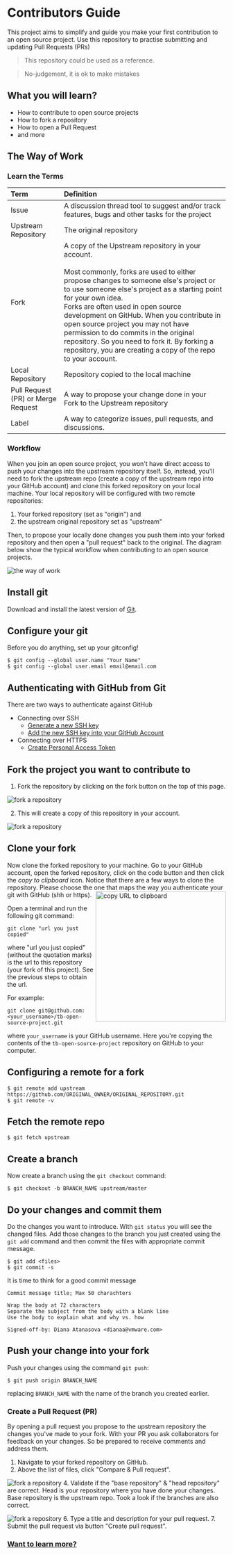 # Contributors Guide
This project aims to simplify and guide you make your first contribution to an open source project.
Use this repository to practise submitting and updating Pull Requests (PRs)
>This repository could be used as a reference.

>No-judgement, it is ok to make mistakes

## What you will learn?
- How to contribute to open source projects
- How to fork a repository
- How to open a Pull Request
- and more

## The Way of Work

### Learn the Terms
| Term                               | Definition                                                                                                                                                                                                                                                                                                                                                                                                                                                                                               |
|:-----------------------------------|:---------------------------------------------------------------------------------------------------------------------------------------------------------------------------------------------------------------------------------------------------------------------------------------------------------------------------------------------------------------------------------------------------------------------------------------------------------------------------------------------------------|
| Issue                              | A discussion thread tool to suggest and/or track features, bugs and other tasks for the project                                                                                                                                                                                                                                                                                                                                                                                                          |
| Upstream Repository                | The original repository                                                                                                                                                                                                                                                                                                                                                                                                                                                                                  |
| Fork                               | A copy of the Upstream repository in your account.<br/> <br/>Most commonly, forks are used to either propose changes to someone else's project or to use someone else's project as a starting point for your own idea. <br/>Forks are often used in open source development on GitHub. When you contribute in open source project you may not have permission to do commits in the original repository. So you need to fork it. By forking a repository, you are creating a copy of the repo to your account. |
| Local Repository                   | Repository copied to the local machine                                                                                                                                                                                                                                                                                                                                                                                                                                                                   |
| Pull Request (PR) or Merge Request | A way to propose your change done in your Fork to the Upstream repository                                                                                                                                                                                                                                                                                                                                                                                                                                |
| Label                              | A way to categorize issues, pull requests, and discussions.                                                                                                                                                                                                                                                                                                                                                                                                                                              |

### Workflow
When you join an open source project, you won't have direct access to push your changes into the upstream repository itself. 
So, instead, you'll need to fork the upstream repo (create a copy of the upstream repo into your GitHub account) and clone this forked repository on your local machine.
Your local repository will be configured with two remote repositories:
1. Your forked repository (set as "origin") and 
2. the upstream original repository set as "upstream" 

Then, to propose your locally done changes you push them into your forked repository and then open a "pull request" back to the original.
The diagram below show the typical workflow when contributing to an open source projects. 

![the way of work](./contribution/assets/workflow.png)
## Install git
Download and install the latest version of [Git](https://git-scm.com/downloads).
## Configure your git
Before you do anything, set up your gitconfig!

```
$ git config --global user.name "Your Name"
$ git config --global user.email email@email.com
```

## Authenticating with GitHub from Git
There are two ways to authenticate against GitHub
- Connecting over SSH 
  - [Generate a new SSH key](https://docs.github.com/en/authentication/connecting-to-github-with-ssh/generating-a-new-ssh-key-and-adding-it-to-the-ssh-agent)
  - [Add the new SSH key into your GitHub Account](https://docs.github.com/en/authentication/connecting-to-github-with-ssh/adding-a-new-ssh-key-to-your-github-account)
- Connecting over HTTPS 
  - [Create Personal Access Token](https://docs.github.com/en/authentication/keeping-your-account-and-data-secure/creating-a-personal-access-token)
## Fork the project you want to contribute to

1. Fork the repository by clicking on the fork button on the top of this page.

  ![fork a repository](./contribution/assets/fork.png)

2. This will create a copy of this repository in your account.

  ![fork a repository](./contribution/assets/fork2.png)

## Clone your fork

Now clone the forked repository to your machine. Go to your GitHub account, open the forked repository, click on the code button and then click the _copy to clipboard_ icon.
Notice that there are a few ways to clone the repository. Please choose the one that maps the way you authenticate your git with GitHub (shh or https).
<img align="right" width="300" src="./contribution/assets/copy-to-clipboard.png" alt="copy URL to clipboard" />

Open a terminal and run the following git command:

```
git clone "url you just copied"
```

where "url you just copied" (without the quotation marks) is the url to this repository (your fork of this project). See the previous steps to obtain the url.


For example:

```
git clone git@github.com:<your_username>/tb-open-source-project.git
```

where `your_username` is your GitHub username. Here you're copying the contents of the `tb-open-source-project` repository on GitHub to your computer.

## Configuring a remote for a fork
```
$ git remote add upstream https://github.com/ORIGINAL_OWNER/ORIGINAL_REPOSITORY.git
$ git remote -v
```

## Fetch the remote repo
```
$ git fetch upstream
```

## Create a branch

Now create a branch using the `git checkout` command:

```
$ git checkout -b BRANCH_NAME upstream/master
```

## Do your changes and commit them
Do the changes you want to introduce. With `git status` you will see the changed files. Add those changes to the branch you just created using the `git add` command and then commit the files with appropriate commit message.
```
$ git add <files>
$ git commit -s
```
It is time to think for a good commit message

```
Commit message title; Max 50 charachters

Wrap the body at 72 characters
Separate the subject from the body with a blank line
Use the body to explain what and why vs. how

Signed-off-by: Diana Atanasova <dianaa@vmware.com>

```

## Push your change into your fork

Push your changes using the command `git push`:

```
$ git push origin BRANCH_NAME
```

replacing `BRANCH_NAME` with the name of the branch you created earlier.

### Create a Pull Request (PR)

By opening a pull request you propose to the upstream repository the changes you've made to your fork.
With your PR you ask collaborators for feedback on your changes. So be prepared to receive comments and address them.
1. Navigate to your forked repository on GitHub.
2. Above the list of files, click "Compare & Pull request".

![fork a repository](./contribution/assets/compare_and_pull.png)
4. Validate if the "base repository" & "head repository" are correct. Head is your repository where you have done
   your changes. Base repository is the upstream repo. Took a look if the branches are also correct.

![fork a repository](./contribution/assets/OpenPR.png)
6. Type a title and description for your pull request.
7. Submit the pull request via button "Create pull request".


### [Want to learn more?](https://github.com/difince/Git-GitHub)

